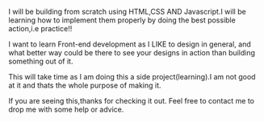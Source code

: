  I will be building from scratch using HTML,CSS AND Javascript.I will be learning how to implement them properly by doing the best possible action,i.e practice!!

I want to learn Front-end development as I LIKE to design in general, and what better way could be there to see your designs in action than building something out of it.

This will take time as I am doing this a side project(learning).I am not good at it and thats the whole purpose of making it.

If you are seeing this,thanks for checking it out. Feel free to contact me to drop me with some help or advice.
